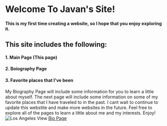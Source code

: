 # Welcome To Javan's Site! 
#### This is my first time creating a website, so I hope that you enjoy exploring it.
## This site includes the following: ## 
####       1. Main Page (This page) 
####       2. Boiography Page
####       3. Favorite places that I've been  
My Biography Page will include some information for you to learn a little about myself. The next page will include some information on some of my favorite places that I have traveled to in the past. I cant wait to continue to update this webstite and make more websites in the future. Feel free to explore all of the pages to learn a little about me and my interests. Enjoy!
![Los Angeles View](https://djdo2py1q6zlg.cloudfront.net/magazine/wp-content/uploads/2018/10/LAX_336_hero1.jpg "A Beautiful LA View") 
[Bio Page](javansmith.github.io/bio.md) 
